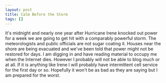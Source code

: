 ```yaml
---
layout: post
title: Calm Before the Storm
tags: []
---
```

It's midnight and nearly one year after Hurricane Irene knocked out power for a week we are going to get hit with a comparably powerful storm. The meteorologists and public officials are not sugar coating it. Houses near the shore are being evacuated and we've been told that power might not be restored for days. I am digging in and have reading material to occupy me when the Internet dies. However I probably will not be able to blog much or at all. If it is anything like Irene I will probably have intermittent cell service for the first day or so. Hopefully it won't be as bad as they are saying but I am prepared for the worst. 
